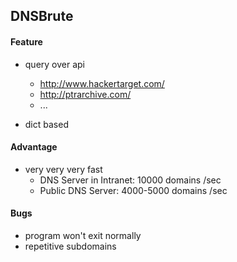 ## DNSBrute

#### Feature
- query over api
    - http://www.hackertarget.com/
    - http://ptrarchive.com/
    - ...

- dict based

#### Advantage
- very very very fast
    - DNS Server in Intranet: 10000 domains /sec
    - Public DNS Server: 4000-5000 domains /sec

#### Bugs
- program won't exit normally
- repetitive subdomains
